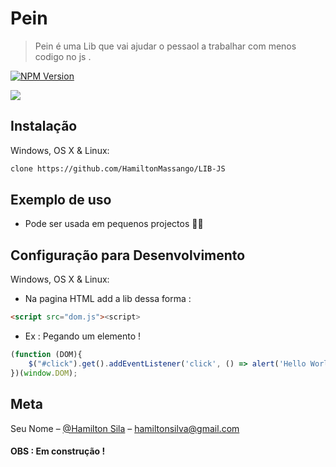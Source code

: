 # Pein
>  Pein é uma Lib que vai ajudar o pessaol a trabalhar com menos codigo no js . 

[![NPM Version][npm-image]][npm-url]




![](chatbot-o-que-e-para-que-serve-como-funciona-e-como-criar-o-seu.jpg)

## Instalação

Windows, OS X & Linux:

```sh
clone https://github.com/HamiltonMassango/LIB-JS
```


## Exemplo de uso

* Pode ser usada em pequenos projectos  :man_technologist:

## Configuração para Desenvolvimento

Windows, OS X & Linux:
- Na pagina HTML add a lib dessa forma : 
```html
<script src="dom.js"><script>
```
- Ex : Pegando um elemento ! 
```js
(function (DOM){
    $("#click").get().addEventListener('click', () => alert('Hello World !'))
})(window.DOM);
```



## Meta

Seu Nome – [@Hamilton Sila](https://facebook.com/tiohs.u) – hamiltonsilva@gmail.com

#### OBS : Em construção ! 

[npm-image]: https://img.shields.io/npm/v/datadog-metrics.svg?style=flat-square
[npm-url]: https://npmjs.org/package/datadog-metrics
[npm-downloads]: https://img.shields.io/npm/dm/datadog-metrics.svg?style=flat-square
[travis-image]: https://img.shields.io/travis/dbader/node-datadog-metrics/master.svg?style=flat-square
[travis-url]: https://travis-ci.org/dbader/node-datadog-metrics
[wiki]: https://github.com/seunome/seuprojeto/wiki

